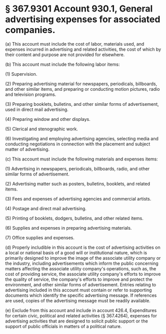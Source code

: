 # § 367.9301   Account 930.1, General advertising expenses for associated companies.

(a) This account must include the cost of labor, materials used, and expenses incurred in advertising and related activities, the cost of which by their content and purpose are not provided for elsewhere.


(b) This account must include the following labor items:


(1) Supervision.


(2) Preparing advertising material for newspapers, periodicals, billboards, and other similar items, and preparing or conducting motion pictures, radio and television programs.


(3) Preparing booklets, bulletins, and other similar forms of advertisement, used in direct mail advertising.


(4) Preparing window and other displays.


(5) Clerical and stenographic work.


(6) Investigating and employing advertising agencies, selecting media and conducting negotiations in connection with the placement and subject matter of advertising.


(c) This account must include the following materials and expenses items:


(1) Advertising in newspapers, periodicals, billboards, radio, and other similar forms of advertisement.


(2) Advertising matter such as posters, bulletins, booklets, and related items.


(3) Fees and expenses of advertising agencies and commercial artists.


(4) Postage and direct mail advertising.


(5) Printing of booklets, dodgers, bulletins, and other related items.


(6) Supplies and expenses in preparing advertising materials.


(7) Office supplies and expenses.


(d) Properly includible in this account is the cost of advertising activities on a local or national basis of a good will or institutional nature, which is primarily designed to improve the image of the associate utility company or the industry, including advertisements which inform the public concerning matters affecting the associate utility company's operations, such as, the cost of providing service, the associate utility company's efforts to improve the quality of service, the company's efforts to improve and protect the environment, and other similar forms of advertisement. Entries relating to advertising included in this account must contain or refer to supporting documents which identify the specific advertising message. If references are used, copies of the advertising message must be readily available.


(e) Exclude from this account and include in account 426.4, Expenditures for certain civic, political and related activities (§ 367.4264), expenses for advertising activities that are designed to solicit public support or the support of public officials in matters of a political nature.




